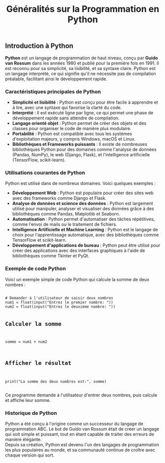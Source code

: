 <!DOCTYPE html>
<html lang="fr">
<head>
    <meta charset="UTF-8">
    <meta name="viewport" content="width=device-width, initial-scale=1.0">
    <title>Généralités - Apprentissage Python</title>
    <link rel="stylesheet" href="styles.css">
</head>
<body>
    <div class="container">
        <header>
            <h1>Généralités sur la Programmation en Python</h1>
        </header>
        <section id="generalites">
            <h2>Introduction à Python</h2>
            <p>
                <strong>Python</strong> est un langage de programmation de haut niveau, conçu par <strong>Guido van Rossum</strong> dans les années 1980 et publié pour la première fois en 1991. Il est reconnu pour sa simplicité, sa lisibilité, et sa syntaxe claire. Python est un langage interprété, ce qui signifie qu'il ne nécessite pas de compilation préalable, facilitant ainsi le développement rapide.
            </p>
            <h3>Caractéristiques principales de Python</h3>
            <ul>
                <li><strong>Simplicité et lisibilité</strong> : Python est conçu pour être facile à apprendre et à lire, avec une syntaxe qui favorise la clarté du code.</li>
                <li><strong>Interprété</strong> : Il est exécuté ligne par ligne, ce qui permet une phase de développement rapide sans attendre de compilation.</li>
                <li><strong>Langage orienté objet</strong> : Python permet de créer des objets et des classes pour organiser le code de manière plus modulaire.</li>
                <li><strong>Portabilité</strong> : Python est compatible avec tous les systèmes d'exploitation majeurs, y compris Windows, macOS et Linux.</li>
                <li><strong>Bibliothèques et Frameworks puissants</strong> : Il existe de nombreuses bibliothèques Python pour des domaines comme l'analyse de données (Pandas, NumPy), le web (Django, Flask), et l'intelligence artificielle (TensorFlow, scikit-learn).</li>
            </ul>
            <h3>Utilisations courantes de Python</h3>
            <p>
                Python est utilisé dans de nombreux domaines. Voici quelques exemples :
            </p>
            <ul>
                <li><strong>Développement Web</strong> : Python est populaire pour créer des sites web avec des frameworks comme Django et Flask.</li>
                <li><strong>Analyse de données et science des données</strong> : Python est largement utilisé pour manipuler, analyser et visualiser des données grâce à des bibliothèques comme Pandas, Matplotlib et Seaborn.</li>
                <li><strong>Automatisation</strong> : Python permet d'automatiser des tâches répétitives, comme l'envoi de mails ou le traitement de fichiers.</li>
                <li><strong>Intelligence Artificielle et Machine Learning</strong> : Python est le langage de choix pour l'apprentissage automatique, avec des bibliothèques comme TensorFlow et scikit-learn.</li>
                <li><strong>Développement d'applications de bureau</strong> : Python peut être utilisé pour créer des applications avec des interfaces graphiques à l'aide de bibliothèques comme Tkinter et PyQt.</li>
            </ul>
            <h3>Exemple de code Python</h3>
            <p>
                Voici un exemple simple de code Python qui calcule la somme de deux nombres :
            </p>
            <pre><code>
# Demander à l'utilisateur de saisir deux nombres
num1 = float(input("Entrez le premier nombre: "))
num2 = float(input("Entrez le deuxième nombre: "))

# Calculer la somme
somme = num1 + num2

# Afficher le résultat
print("La somme des deux nombres est:", somme)
            </code></pre>
            <p>
                Ce programme demande à l'utilisateur d'entrer deux nombres, puis calcule et affiche leur somme.
            </p>
            <h3>Historique de Python</h3>
            <p>
                Python a été conçu à l'origine comme un successeur du langage de programmation ABC. Le but de Guido van Rossum était de créer un langage qui soit simple et puissant, tout en étant capable de traiter des erreurs de manière élégante.
                <br>
                Depuis sa création, Python est devenu l'un des langages de programmation les plus populaires au monde, et sa communauté continue de croître avec chaque version qui sort.
            </p>
        </section>
    </div>
</body>
</html>
